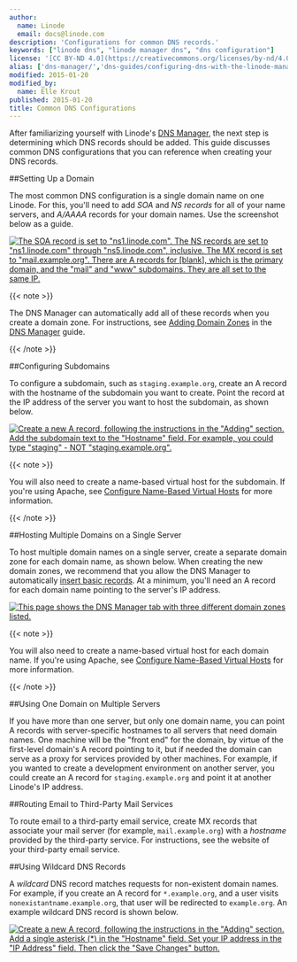 ```yaml
---
author:
  name: Linode
  email: docs@linode.com
description: 'Configurations for common DNS records.'
keywords: ["linode dns", "linode manager dns", "dns configuration"]
license: '[CC BY-ND 4.0](https://creativecommons.org/licenses/by-nd/4.0)'
alias: ['dns-manager/','dns-guides/configuring-dns-with-the-linode-manager/']
modified: 2015-01-20
modified_by:
  name: Elle Krout
published: 2015-01-20
title: Common DNS Configurations
---
```


After familiarizing yourself with Linode's [DNS Manager](/docs/networking/dns/dns-manager), the next step is determining which DNS records should be added. This guide discusses common DNS configurations that you can reference when creating your DNS records.

##Setting Up a Domain

The most common DNS configuration is a single domain name on one Linode. For this, you'll need to add *SOA* and *NS records* for all of your name servers, and *A/AAAA* records for your domain names. Use the screenshot below as a guide.

[![The SOA record is set to "ns1.linode.com". The NS records are set to "ns1.linode.com" through "ns5.linode.com", inclusive. The MX record is set to "mail.example.org". There are A records for [blank], which is the primary domain, and the "mail" and "www" subdomains. They are all set to the same IP.](/docs/assets/1121-dns9.png)](/docs/assets/1121-dns9.png)

 {{< note >}}

The DNS Manager can automatically add all of these records when you create a domain zone. For instructions, see [Adding Domain Zones](/docs/networking/dns/dns-manager#adding) in the [DNS Manager](/docs/networking/dns/dns-manager) guide.

{{< /note >}}

##Configuring Subdomains

To configure a subdomain, such as `staging.example.org`, create an A record with the hostname of the subdomain you want to create. Point the record at the IP address of the server you want to host the subdomain, as shown below.

[![Create a new A record, following the instructions in the "Adding" section. Add the subdomain text to the "Hostname" field. For example, you could type "staging" - NOT "staging.example.org".](/docs/assets/1125-dns13.png)](/docs/assets/1125-dns13.png)

 {{< note >}}

You will also need to create a name-based virtual host for the subdomain. If you're using Apache, see [Configure Name-Based Virtual Hosts](/docs/websites/hosting-a-website/#configure-name-based-virtual-hosts) for more information.

{{< /note >}}

##Hosting Multiple Domains on a Single Server

To host multiple domain names on a single server, create a separate domain zone for each domain name, as shown below. When creating the new domain zones, we recommend that you allow the DNS Manager to automatically [insert basic records](/docs/networking/dns/dns-manager#adding). At a minimum, you'll need an A record for each domain name pointing to the server's IP address.

[![This page shows the DNS Manager tab with three different domain zones listed.](/docs/assets/1126-dns15.png)](/docs/assets/1126-dns15.png)

 {{< note >}}

You will also need to create a name-based virtual host for each domain name. If you're using Apache, see [Configure Name-Based Virtual Hosts](/docs/websites/hosting-a-website/#configure-name-based-virtual-hosts) for more information.

{{< /note >}}

##Using One Domain on Multiple Servers

If you have more than one server, but only one domain name, you can point A records with server-specific hostnames to all servers that need domain names. One machine will be the "front end" for the domain, by virtue of the first-level domain's A record pointing to it, but if needed the domain can serve as a proxy for services provided by other machines. For example, if you wanted to create a development environment on another server, you could create an A record for `staging.example.org` and point it at another Linode's IP address.

##Routing Email to Third-Party Mail Services

To route email to a third-party email service, create MX records that associate your mail server (for example, `mail.example.org`) with a *hostname* provided by the third-party service. For instructions, see the website of your third-party email service.

##Using Wildcard DNS Records

A *wildcard* DNS record matches requests for non-existent domain names. For example, if you create an A record for `*.example.org`, and a user visits `nonexistantname.example.org`, that user will be redirected to `example.org`. An example wildcard DNS record is shown below.

[![Create a new A record, following the instructions in the "Adding" section. Add a single asterisk (\*) in the "Hostname" field. Set your IP address in the "IP Address" field. Then click the "Save Changes" button.](/docs/assets/1127-dns16.png)](/docs/assets/1127-dns16.png)



